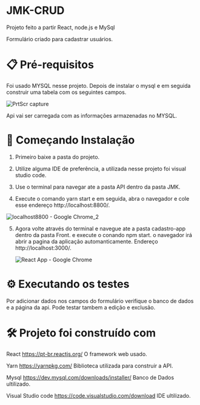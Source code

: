 # JMK-CRUD

Projeto feito a partir React, node.js e MySql

Formulário criado para cadastrar usuários.


# 📋 Pré-requisitos

  Foi usado MYSQL nesse projeto. Depois de instalar o mysql e em seguida construir uma tabela com os seguintes campos.
  
 ![PrtScr capture](https://user-images.githubusercontent.com/60117541/220447601-9182ba8c-378a-4d4d-8e9f-766c80697426.jpg)

  Api vai ser carregada com as informações armazenadas no MYSQL.  

# 🚀 Começando Instalação

1) Primeiro baixe a pasta do projeto.

2) Utilize alguma IDE de preferência, a utilizada nesse projeto foi visual studio code.

3) Use o terminal para navegar ate a pasta API dentro da pasta JMK.

4) Execute o comando yarn start e em seguida, abra o navegador e cole esse endereço http://localhost:8800/. 

![localhost8800 - Google Chrome_2](https://user-images.githubusercontent.com/60117541/220441213-1c30d862-2365-48e3-9e18-22e84a496321.jpg)


5) Agora volte através do terminal e navegue ate a pasta  cadastro-app dentro da pasta Front. e execute o conando npm start.
   o navegador irá abrir a pagina da aplicação automanticamente.  Endereço http://localhost:3000/.
   
   ![React App - Google Chrome](https://user-images.githubusercontent.com/60117541/220441535-62b2200d-1eca-40af-b665-c939914d3ae7.jpg)

# ⚙️ Executando os testes   

Por adicionar dados nos campos do formulário verifique o banco de dados e a página da api.
Pode testar tambem a edição e exclusão.

# 🛠️ Projeto foi construído com


React https://pt-br.reactjs.org/ O framework web usado.

Yarn  https://yarnpkg.com/ Biblioteca utilizada para construir a API.

Mysql https://dev.mysql.com/downloads/installer/ Banco de Dados ultilizado.

Visual Studio code  https://code.visualstudio.com/download IDE ultilizado.

   
   




